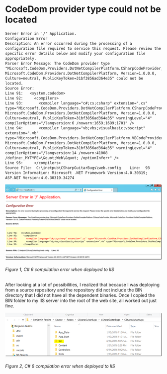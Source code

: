 # CodeDom provider type could not be located

```
Server Error in '/' Application.
Configuration Error
Description: An error occurred during the processing of a configuration file required to service this request. Please review the specific error details below and modify your configuration file appropriately.
Parser Error Message: The CodeDom provider type "Microsoft.CodeDom.Providers.DotNetCompilerPlatform.CSharpCodeProvider, Microsoft.CodeDom.Providers.DotNetCompilerPlatform, Version=1.0.0.0, Culture=neutral, PublicKeyToken=31bf3856ad364e35" could not be located.
Source Error:
Line 91:   <system.codedom>
Line 92:     <compilers>
Line 93:       <compiler language="c#;cs;csharp" extension=".cs" type="Microsoft.CodeDom.Providers.DotNetCompilerPlatform.CSharpCodeProvider, Microsoft.CodeDom.Providers.DotNetCompilerPlatform, Version=1.0.0.0, Culture=neutral, PublicKeyToken=31bf3856ad364e35" warningLevel="4" compilerOptions="/langversion:6 /nowarn:1659;1699;1701" />
Line 94:       <compiler language="vb;vbs;visualbasic;vbscript" extension=".vb" type="Microsoft.CodeDom.Providers.DotNetCompilerPlatform.VBCodeProvider, Microsoft.CodeDom.Providers.DotNetCompilerPlatform, Version=1.0.0.0, Culture=neutral, PublicKeyToken=31bf3856ad364e35" warningLevel="4" compilerOptions="/langversion:14 /nowarn:41008 /define:_MYTYPE=\&quot;Web\&quot; /optionInfer+" />
Line 95:     </compilers>
Source File:  C:\inetpub\CSharpGuitarBugs\web.config    Line:  93
Version Information: Microsoft .NET Framework Version:4.0.30319; ASP.NET Version:4.0.30319.34274
```

![C# 6 compilation error when deployed to IIS][FIGURE1]
###### Figure 1, C# 6 compilation error when deployed to IIS

After looking at a lot of possibilities, I realized that because I was deploying from a source repository and the repository did not include the BIN directory that I did not have all the dependent binaries.  Once I copied the BIN folder to my IIS server into the root of the web site, all worked out just fine.

![C# 6 compilation error when deployed to IIS][FIGURE2]
###### Figure 2, C# 6 compilation error when deployed to IIS

[FIGURE1]: ../images/2016/msdn-0949.png "Figure 1, C# 6 compilation error when deployed to IIS"
[FIGURE2]: ../images/2016/msdn-0950.png "Figure 2, C# 6 compilation error when deployed to IIS"
